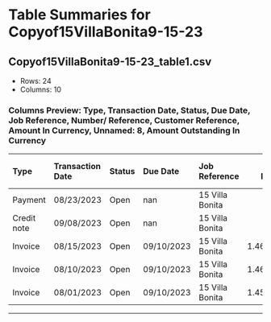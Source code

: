 # Table Summaries for Copyof15VillaBonita9-15-23

## Copyof15VillaBonita9-15-23_table1.csv
- Rows: 24
- Columns: 10
### Columns Preview: Type, Transaction Date, Status, Due Date, Job Reference, Number/ Reference, Customer Reference, Amount In Currency, Unnamed: 8, Amount Outstanding In Currency

| Type        | Transaction Date   | Status   | Due Date   | Job Reference   |   Number/ Reference | Customer Reference   |   Amount In Currency | Unnamed: 8   | Amount Outstanding In Currency   |
|:------------|:-------------------|:---------|:-----------|:----------------|--------------------:|:---------------------|---------------------:|:-------------|:---------------------------------|
| Payment     | 08/23/2023         | Open     | nan        | 15 Villa Bonita |      2191           | nan                  |                  nan | -$82,111.12  | -$469.43                         |
| Credit note | 09/08/2023         | Open     | nan        | 15 Villa Bonita |    122702           | nan                  |                  nan | -$4,662.49   | -$4,662.49                       |
| Invoice     | 08/15/2023         | Open     | 09/10/2023 | 15 Villa Bonita |         1.46487e+06 | nan                  |                  nan | $17.80       | $17.80                           |
| Invoice     | 08/10/2023         | Open     | 09/10/2023 | 15 Villa Bonita |         1.46323e+06 | nan                  |                  nan | $26.42       | $26.42                           |
| Invoice     | 08/01/2023         | Open     | 09/10/2023 | 15 Villa Bonita |         1.45918e+06 | Hangers              |                  nan | $29.61       | $29.61                           |

---